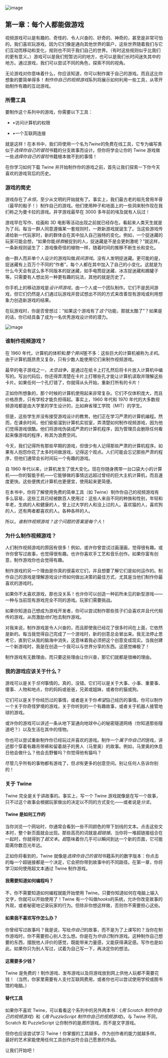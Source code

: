 ![image](img/f017-01.jpg)

## 第一章：每个人都能做游戏

视频游戏可以是有趣的、奇怪的、令人兴奋的、好奇的、神奇的，甚至是非常可怕的。我们喜欢玩游戏，因为它们像是通向其他世界的窗户，这些世界随着我们与它们互动而移动和变化，规则也不同于我们自己的世界。（有时这些规则似乎比我们的更有意义。）游戏可以是我们短暂访问的地方，也可以是我们长时间迷失其中的地方。通过游戏，我们可以尝试不同的角色，探索不同的视角。

无论游戏对你意味着什么，你应该知道，你可以制作属于自己的游戏。而且这比你想象的要简单得多！*制作你自己的视频游戏*系列将展示如何利用一些工具，从零开始制作有趣的互动游戏。

### 所需工具

要制作这个系列中的游戏，你需要以下工具：

+   •访问计算机的权限

+   •一个互联网连接

就是这样！在本书中，我们将使用一个名为*Twine*的免费在线工具，它专为编写类似于*选择你自己的冒险*书籍的分支故事而设计。但你将学会让你的 Twine 游戏做一些*选择你自己的冒险*书籍根本做不到的事情！

在你学习如何下载 Twine 并开始制作你的游戏之前，首先让我们探索一下你今天喜欢的游戏背后的历史。

### 游戏的简史

游戏存在了*永恒*，至少从文明的开始就有了。事实上，我们最古老的祖先曾用羊骨（最早的骰子！）制作自己的游戏。他们使用种子和地面上的一些洞来制作现在我们称之为曼卡拉的游戏。井字游戏最早在 3000 多年前的埃及就有人玩过！

游戏早在写作、绘画和 3D 电影等活动出现之前就已经存在。看起来人类天生就是为了*玩*。每当一群人同意遵循某一套规则时，一款新游戏就诞生了。当这些游戏传递给新一代玩家时，新的群体会在其中加入自己独特的变化。例如，一个捉迷藏的玩家可能会想，“如果你能*拯救*被捉到的人，捉迷藏是不是会更刺激呢？”就这样，一条新规则诞生了：游戏像奇怪的植物一样，随着时间的推移不断生长和变化。

由一群人而非单个人设计的游戏叫做*民间游戏*。没有人发明捉迷藏。更可能的是，捉迷藏有上百万个不同的“作者”，每个人都在其中加入了自己的小变化。这就是为什么今天会有这么多不同版本的捉迷藏，如手电筒捉迷藏、冰冻捉迷藏和踢罐子等。只需要有人想出另一种更有趣的玩法，其他的就是历史了。

你手机上的移动游戏是*设计师游戏*，由一个人或一个团队制作。它们不是民间游戏，但它们仍然是人们通过玩游戏并尝试想出不同的方式来改善现有游戏或利用想象力创造新游戏的结果。

在玩游戏时，你是否曾想过：“如果这个游戏有了*这个*功能，那就太酷了”？如果是的话，你已经具备了成为一名优秀游戏设计师的潜力。

![image](img/f019-01.jpg)

### 谁制作视频游戏？

在 1960 年代，计算机的体积和*整个房间*差不多：这些巨大的计算机被称为*主机*。由于计算机既昂贵又复杂，只有少数人能使用它们来制作视频游戏。

最早的电子游戏之一，*太空战争*，是通过在纸卡上打孔然后将卡片放入计算机中编写的。写出代码后，你还得弄清楚在卡片上打哪些孔才能让计算机读取并理解这些卡片。如果任何一个孔打错了，你就得从头开始，重新打所有的卡片！

正如你所想象的，那个时候的计算机使用起来非常复杂。它们不仅体积庞大，而且价格昂贵，只有学校才能负担得起。事实上，1960 年代和 1970 年代的大多数视频游戏都是由大学里的学生设计的，比如麻省理工学院（MIT）的学生。

但是，这些学生并没有接受游戏设计的教育。他们正在学习严肃的计算机编程。然而，在课余时间，他们偷偷溜到计算机实验室，弄清楚如何制作视频游戏，因为他们觉得游戏很酷。他们将游戏伪装成严肃的计算机程序，因为管理员会删除任何看起来像游戏的程序，称其为浪费空间。

今天，我们记得所有那些早期的游戏，但很少有人记得那些严肃的计算机程序。如果有人抱怨你花了太多时间做游戏，记得这个观点。人们可能会忘记那些严肃的程序，但他们通常会长时间玩一个有趣的游戏。

自 1960 年代以来，计算机发生了很大变化。现在你随身携带一台口袋大小的计算机——你的智能手机——它能够做的事情远远超过曾经的巨大主机计算机，而且速度更快。这些便携式计算机也更便宜，使用起来更简便。

在本书中，你将了解使用免费的简单工具（如 Twine）制作你自己的视频游戏有多么容易，这些工具已经被数百人使用过：这些人来自不同的种族和性别，年轻和年老，生病的人和健康的人，曾上过大学的人和没上过的人。喜欢猫的人，喜欢狗的人，还有两者都喜欢的人。各种各样的人。

所以，*谁制作视频游戏？*这个问题的答案是*每个人*！

### 为什么制作视频游戏？

人们制作视频游戏的原因有很多！例如，或许你曾尝试过画漫画，觉得很有趣。或许你曾写过故事，也觉得很有趣。也许你喜欢手工艺和音乐创作。如果你富有创意，制作游戏你也会觉得有趣。

制作游戏的另一个理由是你真的很喜欢它们，并且想要了解它们是如何运作的。制作自己的游戏是理解游戏设计师如何做出决策的最佳方式，尤其是当他们制作你最喜欢的游戏时。

如果你不太喜欢游戏，那也没关系！也许你可以创造一种前所未见的新型游戏——一种与当前现有游戏完全不同的游戏。玩家们需要挑战。

如果你知道自己想成为游戏开发者，你可以尝试制作那些孩子们会喜欢并且代代相传的游戏，从而激励*他们*也去制作游戏。

对我来说，制作游戏是令人兴奋的，而且即使我已经花了很多时间在上面，它依然是新的。每当我觉得自己完成了一个游戏时，新的创意总会冒出来。我无法停止思考它，直到它从我的脑海中消失，这意味着我必须把这个创意变成现实。当我创建一个新游戏时，我是在创造一个我可以与世界分享的东西。这感觉棒极了！

制作游戏有无数理由，而只要这些理由让你兴奋，那它们就都是很棒的理由。

### 我的游戏应该关于什么？

游戏可以是关于*任何*事情的。真的，没错。它们可以是关于大事、小事、重要事、傻事、人物和地点，你的妈妈或爸爸，兄弟或姐妹，或者你的猫或狗。

它们可以是关于你经历过的事情，或者是关于你*希望*自己经历的事情。你可以制作一个关于你奇怪梦境的游戏，关于你听到的一个有趣故事，或者关于机器人接管地球的游戏。

或许你的游戏可以讲述一条从地下室通向地球中心的秘密隧道网络（你知道那些隧道吧？）以及生活在其中的怪物。

你也可以尝试重新制作你已经玩过并喜欢的游戏。制作一个*属于你自己的*游戏，讲述那个穿着有趣吊带裤和留着胡子的男人（马里奥）的故事。例如，马里奥的休息日他会做什么？他会去野餐吗？你觉得他有猫吗？

尽管几乎所有的事物都有游戏了，但*总*有更多的创意空间。别让任何人告诉你别的！

### 关于 Twine

Twine 完全是关于讲故事的。事实上，写一个 Twine 游戏就像是在写一个故事，只不过这个故事会根据玩家做出的决定以不同的方式变化——或者说是*分支*。

#### Twine 是如何工作的

当你浏览一个网站时，你通常会看到一些不同颜色的带下划线的文本。点击这些文本时，整个新页面就会出现。那些高亮的词就是*超链接*。当你将一堆超链接组合在一起时，你就得到了*超文本*。*超*意味着你几乎可以瞬间到达一个新的页面，它可能距离你数百光年远。

正如你将看到的，Twine 就像是*选择你自己的冒险*书籍系列的数字版本：你点击的每一个超链接都是一个决定，它会把你带到故事中的不同路径。在第一章，你将学习如何使用超文本通过 Twine 制作游戏。

#### 我需要知道如何编程吗？

不，你不需要知道如何编程就能开始使用 Twine。只要你知道如何在电脑上输入文字，你就可以开始使用了！Twine 有一个叫做*hooks*的系统，允许你改变故事的外观，或者秘密地记录玩家的行为。但除非你想这样做，否则你不需要担心这些。

#### 如果我不喜欢写作怎么办？

你曾经写过故事吗？我是说，写给*你自己*的故事，而不是为了上课写的？当你在制作游戏时，你不需要担心别人怎么想。你是在为*你自己*制作游戏。这种制作自己想要的东西，摆脱他人评价的感觉，既能带来力量感，又能获得满足感。写作也是如此。如果你只为别人写过，试着为自己写一下，再决定你的想法。

#### 这需要多少钱？

Twine 是免费的！制作游戏、发布游戏以及将游戏放到网上供他人玩都不需要花钱！（当然，你家里需要有人支付互联网费用，或者你也可以尝试使用学校或图书馆的电脑。）

#### 替代工具

如果你不喜欢 Twine，可以看看这个系列中的另外两本书：《*用 Scratch 制作你自己的视频游戏*》和《*用 PuzzleScript 制作你自己的视频游戏*》。与 Twine 不同，Scratch 和 PuzzleScript 让你制作的是*图形*游戏，而不是文字游戏。

但你也应该尝试学习 Twine！你掌握的工具越多，作为创作者的能力就越多样。最好的艺术家能使用任何工具创作出符合自己愿景的作品。

让我们开始吧！
